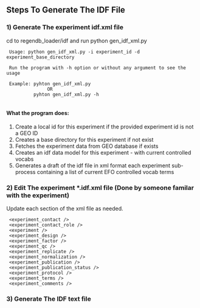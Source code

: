 ## Steps To Generate The IDF File

### 1) Generate The experiment idf.xml file 

cd to regendb_loader/idf and run python gen_idf_xml.py
```
 Usage: python gen_idf_xml.py -i experiment_id -d experiment_base_directory
 
 Run the program with -h option or without any argument to see the usage
 
 Example: pyhton gen_idf_xml.py 
               OR
          pyhton gen_idf_xml.py -h
    
```
#### What the program does:
1) Create a local id for this experiment if the provided experiment id is not a GEO ID
2) Creates a base directory for this experiment  if not exist
3) Fetches the experiment data from GEO database if exists 
4) Creates an idf data model for this experiment - with current controlled vocabs 
5) Generates a draft of the idf file in xml format each experiment sub-process containing
   a list of current EFO controlled vocab terms 

### 2)  Edit The experiment *.idf.xml file (Done by someone familar with the experiment)
Update each section of the xml file as needed.
```
 <experiment_contact />
 <experiment_contact_role />
 <experiment />
 <experiment_design />
 <experiment_factor />
 <experiment_qc />
 <experiment_replicate />
 <experiment_normalization />
 <experiment_publication />
 <experiment_publication_status />
 <experiment_protocol />
 <experiment_terms />
 <experiment_comments />
```

### 3) Generate The IDF text file

